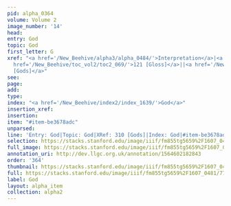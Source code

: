 ```yaml
---
pid: alpha_0364
volume: Volume 2
image_number: '14'
head: 
entry: God
topic: God
first_letter: G
xref: "<a href='/New_Beehive/alpha3/alpha_0484/'>Interpretation</a>|<a href='/New_Beehive/alpha5/alpha_0963/'>Tradition</a>|<a
  href='/New_Beehive/toc_vol2/toc2_069/'>121 [Gloss]</a>||<a href='/New_Beehive/toc_vol2/toc2_093/'>310
  [Gods]</a>"
see: 
page: 
add: 
type: 
index: "<a href='/New_Beehive/index2/index_1639/'>God</a>"
insertion_xref: 
insertion: 
item: "#item-be3678adc"
unparsed: 
line: 'Entry: God|Topic: God|XRef: 310 [Gods]|Index: God|#item-be3678adc'
selection: https://stacks.stanford.edu/image/iiif/fm855tg5659%2F1607_0481/776,3713,2941,760/full/0/default.jpg
full_image: https://stacks.stanford.edu/image/iiif/fm855tg5659%2F1607_0481/full/full/0/default.jpg
annotation_uri: http://dev.llgc.org.uk/annotation/1564602182843
order: '364'
thumbnail: https://stacks.stanford.edu/image/iiif/fm855tg5659%2F1607_0481/776,3713,600,180/250,/0/default.jpg
full: https://stacks.stanford.edu/image/iiif/fm855tg5659%2F1607_0481/776,3713,2941,760/full/0/default.jpg
label: God
layout: alpha_item
collection: alpha2
---
```

